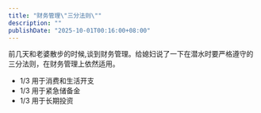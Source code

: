 ```yaml
---
title: "财务管理\"三分法则\""
description: ""
publishDate: "2025-10-01T00:16:00+08:00"
---
```


前几天和老婆散步的时候,谈到财务管理。给媳妇说了一下在潜水时要严格遵守的三分法则，在财务管理上依然适用。

- 1/3 用于消费和生活开支
- 1/3 用于紧急储备金
- 1/3 用于长期投资
